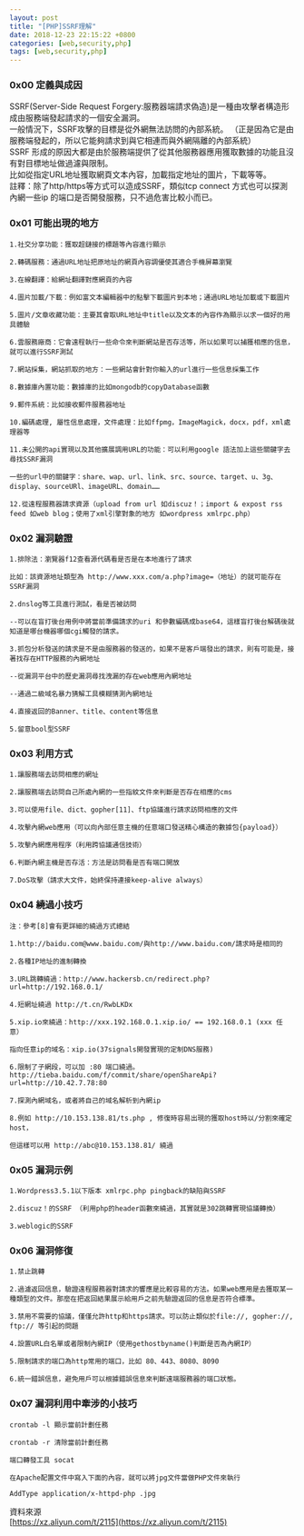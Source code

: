 ```yaml
---
layout: post
title: "[PHP]SSRF理解"
date: 2018-12-23 22:15:22 +0800
categories: [web,security,php]
tags: [web,security,php]
---
```



### **0x00 定義與成因**
SSRF(Server-Side Request Forgery:服務器端請求偽造)是一種由攻擊者構造形成由服務端發起請求的一個安全漏洞。<br />
一般情況下，SSRF攻擊的目標是從外網無法訪問的內部系統。 （正是因為它是由服務端發起的，所以它能夠請求到與它相連而與外網隔離的內部系統）<br />
SSRF 形成的原因大都是由於服務端提供了​​從其他服務器應用獲取數據的功能且沒有對目標地址做過濾與限制。<br />
比如從指定URL地址獲取網頁文本內容，加載指定地址的圖片，下載等等。<br />
註釋：除了http/https等方式可以造成SSRF，類似tcp connect 方式也可以探測內網一些ip 的端口是否開發服務，只不過危害比較小而已。<br />


### **0x01 可能出現的地方**
```
1.社交分享功能：獲取超鏈接的標題等內容進行顯示

2.轉碼服務：通過URL地址把原地址的網頁內容調優使其適合手機屏幕瀏覽

3.在線翻譯：給網址翻譯對應網頁的內容

4.圖片加載/下載：例如富文本編輯器中的點擊下載圖片到本地；通過URL地址加載或下載圖片

5.圖片/文章收藏功能：主要其會取URL地址中title以及文本的內容作為顯示以求一個好的用具體驗

6.雲服務廠商：它會遠程執行一些命令來判斷網站是否存活等，所以如果可以捕獲相應的信息，就可以進行SSRF測試

7.網站採集，網站抓取的地方：一些網站會針對你輸入的url進行一些信息採集工作

8.數據庫內置功能：數據庫的比如mongodb的copyDatabase函數

9.郵件系統：比如接收郵件服務器地址

10.編碼處理, 屬性信息處理，文件處理：比如ffpmg，ImageMagick，docx，pdf，xml處理器等

11.未公開的api實現以及其他擴展調用URL的功能：可以利用google 語法加上這些關鍵字去尋找SSRF漏洞

一些的url中的關鍵字：share、wap、url、link、src、source、target、u、3g、display、sourceURl、imageURL、domain……

12.從遠程服務器請求資源（upload from url 如discuz！；import & expost rss feed 如web blog；使用了xml引擎對象的地方 如wordpress xmlrpc.php）
```

### **0x02 漏洞驗證**
```
1.排除法：瀏覽器f12查看源代碼看是否是在本地進行了請求

比如：該資源地址類型為 http://www.xxx.com/a.php?image=（地址）的就可能存在SSRF漏洞

2.dnslog等工具進行測試，看是否被訪問

--可以在盲打後台用例中將當前準備請求的uri 和參數編碼成base64，這樣盲打後台解碼後就知道是哪台機器哪個cgi觸發的請求。

3.抓包分析發送的請求是不是由服務器的發送的，如果不是客戶端發出的請求，則有可能是，接著找存在HTTP服務的內網地址

--從漏洞平台中的歷史漏洞尋找洩漏的存在web應用內網地址

--通過二級域名暴力猜解工具模糊猜測內網地址

4.直接返回的Banner、title、content等信息

5.留意bool型SSRF
```
### **0x03 利用方式**
```
1.讓服務端去訪問相應的網址

2.讓服務端去訪問自己所處內網的一些指紋文件來判斷是否存在相應的cms

3.可以使用file、dict、gopher[11]、ftp協議進行請求訪問相應的文件

4.攻擊內網web應用（可以向內部任意主機的任意端口發送精心構造的數據包{payload}）

5.攻擊內網應用程序（利用跨協議通信技術）

6.判斷內網主機是否存活：方法是訪問看是否有端口開放

7.DoS攻擊（請求大文件，始終保持連接keep-alive always）
```

### **0x04 繞過小技巧**
```
注：參考[8]會有更詳細的繞過方式總結

1.http://baidu.com@www.baidu.com/與http://www.baidu.com/請求時是相同的

2.各種IP地址的進制轉換

3.URL跳轉繞過：http://www.hackersb.cn/redirect.php?url=http://192.168.0.1/

4.短網址繞過 http://t.cn/RwbLKDx

5.xip.io來繞過：http://xxx.192.168.0.1.xip.io/ == 192.168.0.1 (xxx 任意）

指向任意ip的域名：xip.io(37signals開發實現的定制DNS服務)

6.限制了子網段，可以加 :80 端口繞過。 http://tieba.baidu.com/f/commit/share/openShareApi?url=http://10.42.7.78:80

7.探測內網域名，或者將自己的域名解析到內網ip

8.例如 http://10.153.138.81/ts.php , 修復時容易出現的獲取host時以/分割來確定host，

但這樣可以用 http://abc@10.153.138.81/ 繞過
```

### **0x05 漏洞示例**

```
1.Wordpress3.5.1以下版本 xmlrpc.php pingback的缺陷與SSRF

2.discuz！的SSRF （利用php的header函數來繞過，其實就是302跳轉實現協議轉換）

3.weblogic的SSRF
```

### **0x06 漏洞修復**
```
1.禁止跳轉

2.過濾返回信息，驗證遠程服務器對請求的響應是比較容易的方法。如果web應用是去獲取某一種類型的文件。那麼在把返回結果展示給用戶之前先驗證返回的信息是否符合標準。

3.禁用不需要的協議，僅僅允許http和https請求。可以防止類似於file://, gopher://, ftp:// 等引起的問題

4.設置URL白名單或者限制內網IP（使用gethostbyname()判斷是否為內網IP）

5.限制請求的端口為http常用的端口，比如 80、443、8080、8090

6.統一錯誤信息，避免用戶可以根據錯誤信息來判斷遠端服務器的端口狀態。
```

### **0x07 漏洞利用中牽涉的小技巧**
```
crontab -l 顯示當前計劃任務

crontab -r 清除當前計劃任務

端口轉發工具 socat

在Apache配置文件中寫入下面的內容，就可以將jpg文件當做PHP文件來執行

AddType application/x-httpd-php .jpg
```

資料來源<br />
[https://xz.aliyun.com/t/2115](https://xz.aliyun.com/t/2115)
